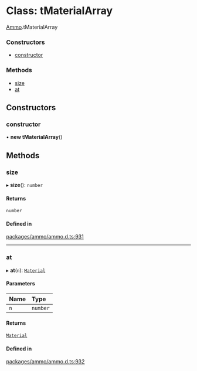 # Class: tMaterialArray

[Ammo](../modules/Ammo.md).tMaterialArray


### Constructors

- [constructor](Ammo.tMaterialArray.md#constructor)

### Methods

- [size](Ammo.tMaterialArray.md#size)
- [at](Ammo.tMaterialArray.md#at)

## Constructors

### constructor

• **new tMaterialArray**()

## Methods

### size

▸ **size**(): `number`

#### Returns

`number`

#### Defined in

[packages/ammo/ammo.d.ts:931](https://github.com/Orillusion/orillusion/blob/main/packages/ammo/ammo.d.ts#L931)

___

### at

▸ **at**(`n`): [`Material`](Ammo.Material.md)

#### Parameters

| Name | Type |
| :------ | :------ |
| `n` | `number` |

#### Returns

[`Material`](Ammo.Material.md)

#### Defined in

[packages/ammo/ammo.d.ts:932](https://github.com/Orillusion/orillusion/blob/main/packages/ammo/ammo.d.ts#L932)
